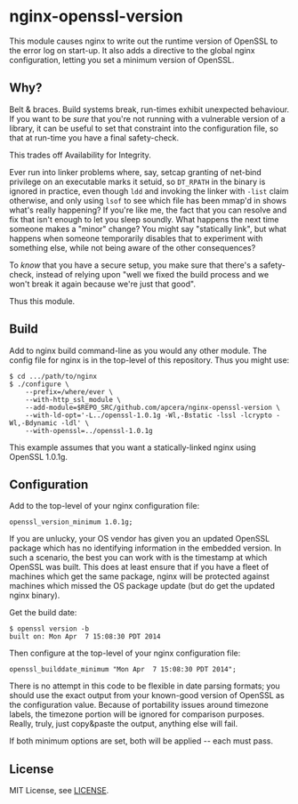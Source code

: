 nginx-openssl-version
=====================

This module causes nginx to write out the runtime version of OpenSSL to the
error log on start-up.  It also adds a directive to the global nginx
configuration, letting you set a minimum version of OpenSSL.


Why?
----

Belt & braces.  Build systems break, run-times exhibit unexpected behaviour.
If you want to be _sure_ that you're not running with a vulnerable version of
a library, it can be useful to set that constraint into the configuration
file, so that at run-time you have a final safety-check.

This trades off Availability for Integrity.

Ever run into linker problems where, say, setcap granting of net-bind
privilege on an executable marks it setuid, so `DT_RPATH` in the binary is
ignored in practice, even though `ldd` and invoking the linker with `-list`
claim otherwise, and only using `lsof` to see which file has been mmap'd in
shows what's really happening?  If you're like me, the fact that you can
resolve and fix that isn't enough to let you sleep soundly.  What happens the
next time someone makes a "minor" change?  You might say "statically link",
but what happens when someone temporarily disables that to experiment with
something else, while not being aware of the other consequences?

To _know_ that you have a secure setup, you make sure that there's a
safety-check, instead of relying upon "well we fixed the build process and we
won't break it again because we're just that good".

Thus this module.


Build
-----

Add to nginx build command-line as you would any other module.  The config
file for nginx is in the top-level of this repository.  Thus you might use:

```console
$ cd .../path/to/nginx
$ ./configure \
    --prefix=/where/ever \
    --with-http_ssl_module \
    --add-module=$REPO_SRC/github.com/apcera/nginx-openssl-version \
    --with-ld-opt='-L../openssl-1.0.1g -Wl,-Bstatic -lssl -lcrypto -Wl,-Bdynamic -ldl' \
    --with-openssl=../openssl-1.0.1g
```

This example assumes that you want a statically-linked nginx using OpenSSL
1.0.1g.


Configuration
-------------

Add to the top-level of your nginx configuration file:

```
openssl_version_minimum 1.0.1g;
```

If you are unlucky, your OS vendor has given you an updated OpenSSL package
which has no identifying information in the embedded version.  In such a
scenario, the best you can work with is the timestamp at which OpenSSL was
built.  This does at least ensure that if you have a fleet of machines which
get the same package, nginx will be protected against machines which missed
the OS package update (but do get the updated nginx binary).

Get the build date:

```console
$ openssl version -b
built on: Mon Apr  7 15:08:30 PDT 2014
```

Then configure at the top-level of your nginx configuration file:

```
openssl_builddate_minimum "Mon Apr  7 15:08:30 PDT 2014";
```

There is no attempt in this code to be flexible in date parsing formats; you
should use the exact output from your known-good version of OpenSSL as the
configuration value.  Because of portability issues around timezone labels,
the timezone portion will be ignored for comparison purposes.  Really, truly,
just copy&paste the output, anything else will fail.

If both minimum options are set, both will be applied -- each must pass.


License
-------

MIT License, see [LICENSE](LICENSE).
